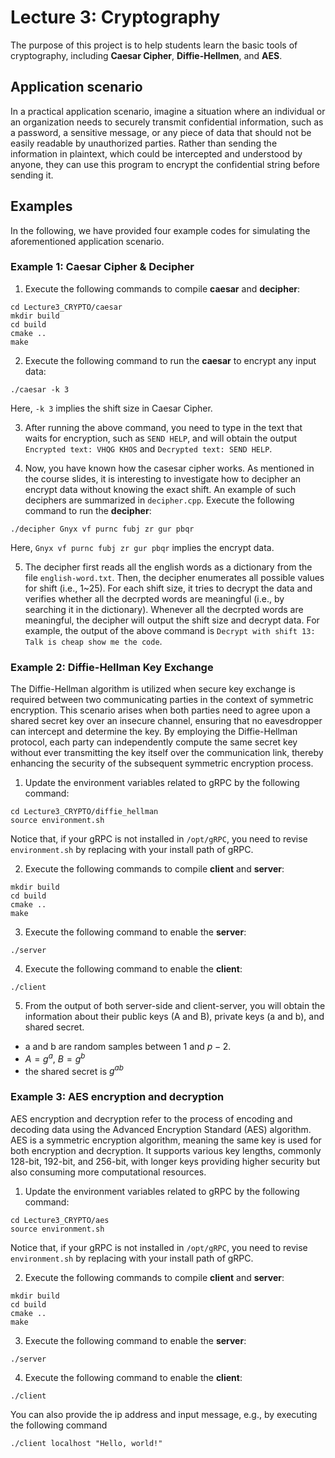 # Lecture 3: Cryptography

The purpose of this project is to help students learn the basic tools of cryptography, including **Caesar Cipher**, **Diffie-Hellmen**, and **AES**.

## Application scenario

In a practical application scenario, imagine a situation where an individual or an organization needs to securely transmit confidential information, such as a password, a sensitive message, or any piece of data that should not be easily readable by unauthorized parties. Rather than sending the information in plaintext, which could be intercepted and understood by anyone, they can use this program to encrypt the confidential string before sending it.

## Examples

In the following, we have provided four example codes for simulating the aforementioned application scenario.

### Example 1: Caesar Cipher & Decipher

1. Execute the following commands to compile **caesar** and **decipher**:
```
cd Lecture3_CRYPTO/caesar
mkdir build
cd build
cmake ..
make
```

2. Execute the following command to run the **caesar** to encrypt any input data:
```
./caesar -k 3
```
Here, ``-k 3`` implies the shift size in Caesar Cipher.

3. After running the above command, you need to type in the text that waits for encryption, such as ``SEND HELP``, and will obtain the output ``Encrypted text: VHQG KHOS`` and ``Decrypted text: SEND HELP``.

4. Now, you have known how the casesar cipher works. As mentioned in the course slides, it is interesting to investigate how to decipher an encrypt data without knowing the exact shift. An example of such deciphers are summarized in ``decipher.cpp``. Execute the following command to run the **decipher**:
```
./decipher Gnyx vf purnc fubj zr gur pbqr
```
Here, ``Gnyx vf purnc fubj zr gur pbqr`` implies the encrypt data.

5. The decipher first reads all the english words as a dictionary from the file ``english-word.txt``. Then, the decipher enumerates all possible values for shift (i.e., 1~25). For each shift size, it tries to decrypt the data and verifies whether all the decrpted words are meaningful (i.e., by searching it in the dictionary). Whenever all the decrpted words are meaningful, the decipher will output the shift size and decrypt data. For example, the output of the above command is ``Decrypt with shift 13: Talk is cheap show me the code``.

### Example 2: Diffie-Hellman Key Exchange

The Diffie-Hellman algorithm is utilized when secure key exchange is required between two communicating parties in the context of symmetric encryption. This scenario arises when both parties need to agree upon a shared secret key over an insecure channel, ensuring that no eavesdropper can intercept and determine the key. By employing the Diffie-Hellman protocol, each party can independently compute the same secret key without ever transmitting the key itself over the communication link, thereby enhancing the security of the subsequent symmetric encryption process.

1. Update the environment variables related to gRPC by the following command:
```
cd Lecture3_CRYPTO/diffie_hellman
source environment.sh
```
Notice that, if your gRPC is not installed in ``/opt/gRPC``, you need to revise ``environment.sh`` by replacing with your install path of gRPC.

2. Execute the following commands to compile **client** and **server**:
```
mkdir build
cd build
cmake ..
make
```

3. Execute the following command to enable the **server**:
```
./server
```

4. Execute the following command to enable the **client**:
```
./client
```

5. From the output of both server-side and client-server, you will obtain the information about their public keys (A and B), private keys (a and b), and shared secret.

* a and b are random samples between 1 and $p-2$.
* $A = g^a%p$, $B = g^b%p$
* the shared secret is $g^{ab}%p = B^{a}%p = A^{b}%p$

### Example 3: AES encryption and decryption

AES encryption and decryption refer to the process of encoding and decoding data using the Advanced Encryption Standard (AES) algorithm. AES is a symmetric encryption algorithm, meaning the same key is used for both encryption and decryption. It supports various key lengths, commonly 128-bit, 192-bit, and 256-bit, with longer keys providing higher security but also consuming more computational resources. 

1. Update the environment variables related to gRPC by the following command:
```
cd Lecture3_CRYPTO/aes
source environment.sh
```
Notice that, if your gRPC is not installed in ``/opt/gRPC``, you need to revise ``environment.sh`` by replacing with your install path of gRPC.

2. Execute the following commands to compile **client** and **server**:
```
mkdir build
cd build
cmake ..
make
```

3. Execute the following command to enable the **server**:
```
./server
```

4. Execute the following command to enable the **client**:
```
./client
```
You can also provide the ip address and input message, e.g., by executing the following command
```
./client localhost "Hello, world!"
```